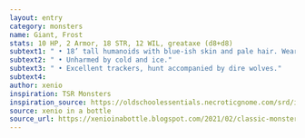```yaml
---
layout: entry 
category: monsters
name: Giant, Frost
stats: 10 HP, 2 Armor, 18 STR, 12 WIL, greataxe (d8+d8)
subtext1: " • 18’ tall humanoids with blue-ish skin and pale hair. Wear furs and iron armor."
subtext2: " • Unharmed by cold and ice."
subtext3: " • Excellent trackers, hunt accompanied by dire wolves."
subtext4: 
author: xenio
inspiration: TSR Monsters
inspiration_source: https://oldschoolessentials.necroticgnome.com/srd/index.php/Monster_Descriptions
source: xenio in a bottle
source_url: https://xenioinabottle.blogspot.com/2021/02/classic-monsters-for-cairnito-part-1.html
---
```

